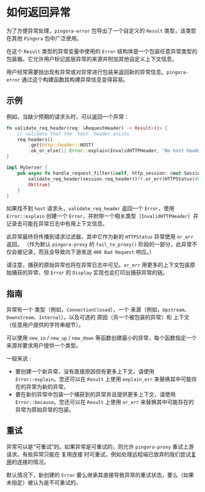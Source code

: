 # 如何返回异常

为了方便异常处理，`pingora-error` 包导出了一个自定义的 `Result` 类型，该类型在其他 `Pingora` 包中广泛使用。

在这个 `Result` 类型的异常变量中使用的 `Error` 结构体是一个包装任意异常类型的包装器。它允许用户标记底层异常的来源并附加其他自定义上下文信息。

用户经常需要抛出现有异常或对异常进行包装来返回新的异常信息。`pingora-error` 通过这个构建函数其构建异常信息变得容易。

## 示例

例如，当缺少预期的请求头时，可以返回一个异常：


```rust
fn validate_req_header(req: &RequestHeader) -> Result<()> {
    // validate that the `host` header exists
    req.headers()
        .get(http::header::HOST)
        .ok_or_else(|| Error::explain(InvalidHTTPHeader, "No host header detected"))
}

impl MyServer {
    pub async fn handle_request_filter(&self, http_session: &mut Session, ctx: &mut CTX, ) -> Result<bool> {
        validate_req_header(session.req_header()?).or_err(HTTPStatus(400), "Missing required headers")?;
        Ok(true)
    }
}
```

如果找不到 `host` 请求头，`validate_req_header` 返回一个 `Error`，使用 `Error::explain` 创建一个 `Error`，并附带一个相关类型（`InvalidHTTPHeader`）并记录去可能在异常日志中有用上下文信息。


此异常最终将传播到请求过滤器，其中它作为新的 `HTTPStatus` 异常使用 `or_err` 返回。 （作为默认 `pingora-proxy` 的 `fail_to_proxy()` 阶段的一部分，此异常不仅会被记录，而且会导致向下游发送 `400 Bad Request` 响应。）


请注意，捕获的原始异常也将在异常日志中可见。`or_err` 用更多的上下文包装原始捕获的异常，但 `Error` 的 `Display` 实现也会打印出捕获异常的链。


## 指南

异常有一个 类型（例如，`ConnectionClosed`），一个 来源（例如，`Upstream`、`Downstream`、`Internal`），以及可选的 原因（另一个被包装的异常）和 上下文（任意用户提供的字符串细节）。


可以使用 `new_in` / `new_up` / `new_down` 等函数创建最小的异常，每个函数指定一个来源并要求用户提供一个类型。


一般来说    :
* 要创建一个新异常，没有直接原因但有更多上下文，请使用 `Error::explain`。您还可以在 `Result` 上使用 `explain_err` 来替换其中可能存在的异常为新的异常。
* 要在新的异常中包装一个捕获到的异常并且提供更多上下文，请使用 `Error::because`。您还可以在 `Result` 上使用 `or_err` 来替换其中可能存在的异常为原始异常的包装。


## 重试


异常可以是“可重试”的。如果异常是可重试的，则允许 `pingora-proxy` 重试上游请求。有些异常只能在 复用连接 时可重试，例如处理远程端已放弃的我们尝试[复用](pooling_zh.md)的连接的情况。


默认情况下，新创建的 `Error` 要么继承其直接导致异常的重试状态，要么（如果未指定）被认为是不可重试的。


